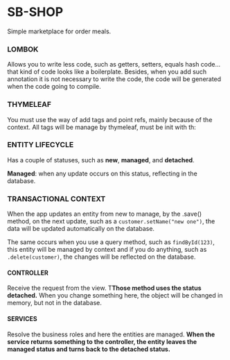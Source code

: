 # SB-SHOP

Simple marketplace for order meals.

### LOMBOK

Allows you to write less code, such as getters, setters, equals hash code... that kind of code looks like a boilerplate. Besides, when you add such annotation it is not necessary to write the code, the code will be generated when the code going to compile.

### THYMELEAF

You must use the way of add tags and point refs, mainly because of the context. All tags will be manage by thymeleaf, must be init with th:

### ENTITY LIFECYCLE

Has a couple of statuses, such as **new**, **managed**, and **detached**.

**Managed**: when any update occurs on this status, reflecting in the database.

### TRANSACTIONAL CONTEXT

When the app updates an entity from new to manage, by the .save() method, on the next update, such as a `customer.setName("new one")`, the data will be updated automatically on the database.

The same occurs when you use a query method, such as `findById(123)`, this entity will be managed by context and if you do anything, such as `.delete(customer)`, the changes will be reflected on the database.

#### CONTROLLER

Receive the request from the view. T**Those method uses the status detached.** When you change something here, the object will be changed in memory, but not in the database.

#### SERVICES

Resolve the business roles and here the entities are managed. **When the service returns something to the controller, the entity leaves the managed status and turns back to the detached status.**